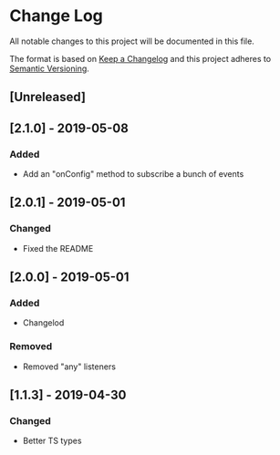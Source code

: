 # Change Log

All notable changes to this project will be documented in this file.

The format is based on [Keep a Changelog](http://keepachangelog.com/)
and this project adheres to [Semantic Versioning](http://semver.org/).

## [Unreleased]

## [2.1.0] - 2019-05-08

### Added

- Add an "onConfig" method to subscribe a bunch of events

## [2.0.1] - 2019-05-01

### Changed

- Fixed the README

## [2.0.0] - 2019-05-01

### Added

- Changelod

### Removed

- Removed "any" listeners

## [1.1.3] - 2019-04-30

### Changed

- Better TS types

